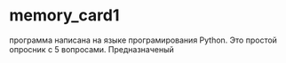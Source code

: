 # memory_card1
программа написана на языке програмирования Python. Это простой опросник с 5 вопросами. Предназначеный 
